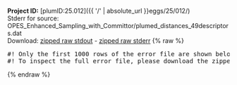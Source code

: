 **Project ID:** [plumID:25.012]({{ '/' | absolute_url }}eggs/25/012/)  
Stderr for source:  OPES_Enhanced_Sampling_with_Committor/plumed_distances_49descriptors.dat   
Download: [zipped raw stdout](plumed_distances_49descriptors.dat.plumed.stdout.txt.zip) - [zipped raw stderr](plumed_distances_49descriptors.dat.plumed.stderr.txt.zip) 
{% raw %}
<pre>
#! Only the first 1000 rows of the error file are shown below
#! To inspect the full error file, please download the zipped raw stderr file above
</pre>
{% endraw %}
